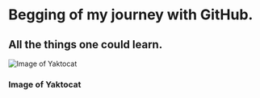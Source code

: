 # Begging of my journey with GitHub.

## All the things one could learn. 


![Image of Yaktocat](https://octodex.github.com/images/yaktocat.png)

### Image of Yaktocat

